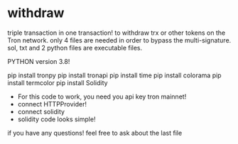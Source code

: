 # withdraw
triple transaction in one transaction! to withdraw trx or other tokens on the Tron network. only 4 files are needed in order to bypass the multi-signature. sol, txt and 2 python files are executable files.

PYTHON version 3.8!

pip install tronpy
pip install tronapi
pip install time
pip install colorama
pip install termcolor
pip install Solidity


- For this code to work, you need you api key tron mainnet!
- connect HTTPProvider!
- connect solidity
- solidity code looks simple!



if you have any questions! feel free to ask about the last file
